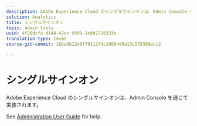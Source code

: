 ```yaml
---
description: Adobe Experience Cloud のシングルサインオンは、Admin Console を通じて実装されます。
solution: Analytics
title: シングルサインオン
topic: Admin tools
uuid: 4f20dcfa-d148-42ec-9399-1c8d1720333e
translation-type: tm+mt
source-git-commit: 16ba0b12e0f70112f4c10804d0a13c278388ecc2

---
```



# シングルサインオン

Adobe Experience Cloud のシングルサインオンは、Admin Console を通じて実装されます。

See [Administration User Guide](https://helpx.adobe.com/enterprise/managing/user-guide.html) for help.
